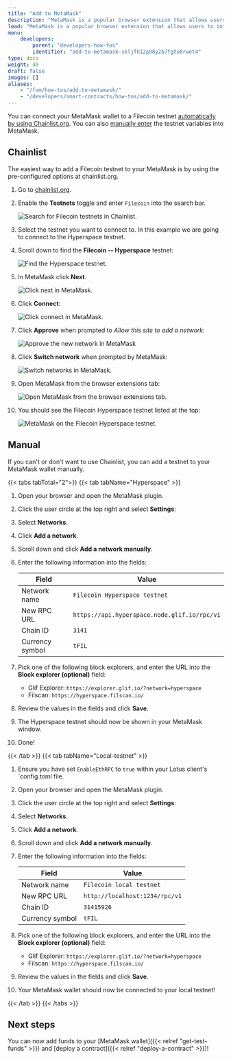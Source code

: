 ```yaml
---
title: "Add to MetaMask"
description: "MetaMask is a popular browser extension that allows users to interact with blockchain applications. This guide shows you how to integrate FIL into MetaMask using the Hyperspace testnet or a local testnet."
lead: "MetaMask is a popular browser extension that allows users to interact with blockchain applications. This guide shows you how to integrate FIL into MetaMask using the Hyperspace testnet or a local testnet. This page assumes that you already have [MetaMask installed](https://metamask.io/) in your browser."
menu:
    developers:
        parent: "developers-how-tos"
        identifier: "add-to-metamask-skljfh12p98y2b7fgto8rwet4"
type: docs
weight: 40
draft: false
images: []
aliases:
    - "/fvm/how-tos/add-to-metamask/"
    - "/developers/smart-contracts/how-tos/add-to-metamask/"
---
```


You can connect your MetaMask wallet to a Filecoin testnet [automatically by using Chainlist.org](#chainlist). You can also [manually enter](#manual) the testnet variables into MetaMask.

## Chainlist

The easiest way to add a Filecoin testnet to your MetaMask is by using the pre-configured options at chainlist.org.

1. Go to [chainlist.org](https://chainlist.org/).
1. Enable the **Testnets** toggle and enter `Filecoin` into the search bar.

    ![Search for Filecoin testnets in Chainlist.](chainlist-search-for-filecoin-testnets.png)

1. Select the testnet you want to connect to. In this example we are going to connect to the Hyperspace testnet.

1. Scroll down to find the **Filecoin -- Hyperspace** testnet:

    ![Find the Hyperspace testnet.](chainlist-select-hyperspace.png)

1. In MetaMask click **Next**.

    ![Click next in MetaMask.](chainlist-connect-with-metamask.png)

1. Click **Connect**:

    ![Click connect in MetaMask.](chainlist-click-connect-in-metamask.png)

1. Click **Approve** when prompted to _Allow this site to add a network_:

    ![Approve the new network in MetaMask](chainlist-approve-new-network.png)

1. Click **Switch network** when prompted by MetaMask:

    ![Switch networks in MetaMask.](chainlist-switch-network.png)

1. Open MetaMask from the browser extensions tab:

    ![Open MetaMask from the browser extensions tab.](chainlist-open-metamask.png)

1. You should see the Filecoin Hyperspace testnet listed at the top:

    ![MetaMask on the Filecoin Hyperspace testnet.](chainlist-hyperspace-added.png)

## Manual

If you can't or don't want to use Chainlist, you can add a testnet to your MetaMask wallet manually.

{{< tabs tabTotal="2">}}
{{< tab tabName="Hyperspace" >}}
<br>

1. Open your browser and open the MetaMask plugin.
2. Click the user circle at the top right and select **Settings**:
3. Select **Networks**.
4. Click **Add a network**.
5. Scroll down and click **Add a network manually**.
6. Enter the following information into the fields:

    | Field | Value |
    | --- | --- |
    | Network name | `Filecoin Hyperspace testnet` |
    | New RPC URL | `https://api.hyperspace.node.glif.io/rpc/v1` |
    | Chain ID | `3141` |
    | Currency symbol | `tFIL` |

7. Pick one of the following block explorers, and enter the URL into the **Block explorer (optional)** field:

    - Glif Explorer: `https://explorer.glif.io/?network=hyperspace`
    - Filscan: `https://hyperspace.filscan.io/`

8. Review the values in the fields and click **Save**.
9.  The Hyperspace testnet should now be shown in your MetaMask window.
10. Done!


{{< /tab >}}
{{< tab tabName="Local-testnet" >}}
<br>

1. Ensure you have set `EnableEthRPC` to `true` within your Lotus client's `config.toml file.
1. Open your browser and open the MetaMask plugin.
2. Click the user circle at the top right and select **Settings**:
3. Select **Networks**.
4. Click **Add a network**.
5. Scroll down and click **Add a network manually**.
6. Enter the following information into the fields:

    | Field | Value |
    | --- | --- |
    | Network name | `Filecoin local testnet` |
    | New RPC URL | `http://localhost:1234/rpc/v1` |
    | Chain ID | `31415926` |
    | Currency symbol | `tFIL` |

7. Pick one of the following block explorers, and enter the URL into the **Block explorer (optional)** field:

    - Glif Explorer: `https://explorer.glif.io/?network=hyperspace`
    - Filscan: `https://hyperspace.filscan.io/`

8. Review the values in the fields and click **Save**.
9. Your MetaMask wallet should now be connected to your local testnet!

{{< /tab >}}
{{< /tabs >}}

## Next steps

You can now add funds to your [MetaMask wallet]({{< relref "get-test-funds" >}}) and [deploy a contract]({{< relref "deploy-a-contract" >}})!
